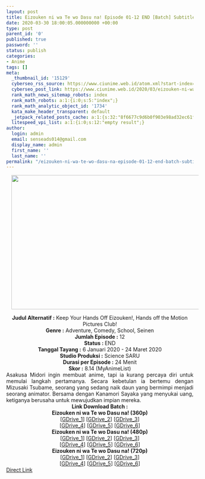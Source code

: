 ```yaml
---
layout: post
title: Eizouken ni wa Te wo Dasu na! Episode 01-12 END [Batch] Subtitle Indonesia
date: 2020-03-30 18:00:05.000000000 +00:00
type: post
parent_id: '0'
published: true
password: ''
status: publish
categories:
- Anime
tags: []
meta:
  _thumbnail_id: '15129'
  cyberseo_rss_source: https://www.ciunime.web.id/atom.xml?start-index=901&max-results=150
  cyberseo_post_link: https://www.ciunime.web.id/2020/03/eizouken-ni-wa-te-wo-dasu-na-episode-01.html
  rank_math_news_sitemap_robots: index
  rank_math_robots: a:1:{i:0;s:5:"index";}
  rank_math_analytic_object_id: '1734'
  kata_make_header_transparent: default
  _jetpack_related_posts_cache: a:1:{s:32:"8f6677c9d6b0f903e98ad32ec61f8deb";a:2:{s:7:"expires";i:1662895022;s:7:"payload";a:0:{}}}
  litespeed_vpi_list: a:1:{i:0;s:12:"empty result";}
author:
  login: admin
  email: senseads014@gmail.com
  display_name: admin
  first_name: ''
  last_name: ''
permalink: "/eizouken-ni-wa-te-wo-dasu-na-episode-01-12-end-batch-subtitle-indonesia/"
---
```

<div class="separator" style="clear: both; text-align: center;"><a href="https://1.bp.blogspot.com/-NCtQGtTc0Pc/XhSBCIBnYmI/AAAAAAAAdyA/Wv5mjcDsUEMsMA5NeZx79vFDqgkuSyG8gCLcBGAsYHQ/s1600/Eizouken%2Bni%2Bwa%2BTe%2Bwo%2BDasu%2Bna%2521.jpg" imageanchor="1" style="margin-left: 1em; margin-right: 1em;"><img border="0" data-original-height="720" data-original-width="1280" height="360" src="{{ site.baseurl }}/assets/2020/03/Eizouken%2Bni%2Bwa%2BTe%2Bwo%2BDasu%2Bna%2521.jpg" width="640" /></a></div>
<p>
<div style="text-align: center;"><b>Judul</b><b><b>&nbsp;Alternatif</b>&nbsp;:</b>&nbsp;Keep Your Hands Off Eizouken!,&nbsp;Hands off the Motion Pictures Club!</div>
<div style="text-align: center;"><b>Genre :</b>&nbsp;Adventure, Comedy, School, Seinen</div>
<div style="text-align: center;"><b>Jumlah Episode :</b>&nbsp;12<br /><b>Status :&nbsp;</b>END<br /><b>Tanggal Tayang :</b>&nbsp;6 Januari 2020 - 24 Maret 2020<br /><b>Studio Produksi :</b>&nbsp;Science SARU<br /><b>Durasi per Episode :</b>&nbsp;24 Menit</div>
<div style="text-align: center;"><b>Skor :</b>&nbsp;8.14 (MyAnimeList)</div>
<div style="text-align: center;"></div>
<div style="text-align: justify;">Asakusa Midori ingin membuat anime, tapi ia kurang percaya diri untuk memulai langkah pertamanya. Secara kebetulan ia bertemu dengan Mizusaki Tsubame, seorang yang sedang naik daun yang bermimpi menjadi seorang animator. Bersama dengan Kanamori Sayaka yang menyukai uang, ketiganya berusaha untuk mewujudkan impian mereka.</div>
<div style="text-align: justify;"></div>
<div style="text-align: justify;"></div>
<div style="text-align: center;">
<div style="text-align: center;"><b>Link Download Batch :</b></div>
<div style="text-align: center;">
<div style="text-align: center;"><b>Eizouken ni wa Te wo Dasu na!&nbsp;(360p)</b></div>
</div>
<div style="text-align: center;">[<a href="https://drive.google.com/uc?id=1K589dTrPksbTl78UdHD4PivNtMsqMk4N" target="_blank" rel="noopener">GDrive_1</a>] [<a href="https://drive.google.com/uc?id=1BIn1V_N-vOfotIuk2zS0YuAMsfpPCJQ9" target="_blank" rel="noopener">GDrive_2</a>] [<a href="https://drive.google.com/uc?id=1-KAw0WoqSFNHb1AeJxEOx3u1SVGh7xIV" target="_blank" rel="noopener">GDrive_3</a>]<br />[<a href="https://drive.google.com/uc?id=1FfNPAY6KT24Dg0p2-VBNjjqWca-YQn_i" target="_blank" rel="noopener">GDrive_4</a>] [<a href="https://drive.google.com/uc?id=1rwkVxiIUAhEka0GGaxkZODb-hWp5fl75" target="_blank" rel="noopener">GDrive_5</a>] [<a href="https://drive.google.com/uc?id=1GafQWuwk7apOavuEA9utcs1oDHrHxjfl" target="_blank" rel="noopener">GDrive_6</a>]</div>
<div style="text-align: center;"></div>
<div style="text-align: center;"><b>Eizouken ni wa Te wo Dasu na!&nbsp;(480p)</b><br />[<a href="https://drive.google.com/uc?id=1wtuEQJITxxTsbEfXbFRclJ-gt9GPM1ze" target="_blank" rel="noopener">GDrive_1</a>] [<a href="https://drive.google.com/uc?id=15XKqus6pnzO_LnMumiunR1VVktRhLC9O" target="_blank" rel="noopener">GDrive_2</a>] [<a href="https://drive.google.com/uc?id=1jUSnL4qGbPM0WVaa5CzMswQupfyT3xYK" target="_blank" rel="noopener">GDrive_3</a>]<br />[<a href="https://drive.google.com/uc?id=1U9A_D2_mkYN1WDW3VmMqiTN34oj2B7hO" target="_blank" rel="noopener">GDrive_4</a>] [<a href="https://drive.google.com/uc?id=1Hu4GVCxhwKpxpSayushuPKEcYR81VcWA" target="_blank" rel="noopener">GDrive_5</a>] [<a href="https://drive.google.com/uc?id=1NQ7HkyvjRrhUAUxQGCvGKmYUyFs2dCfm" target="_blank" rel="noopener">GDrive_6</a>]</div>
<div style="text-align: center;"><b>Eizouken ni wa Te wo Dasu na!&nbsp;(720p)</b><br />[<a href="https://drive.google.com/uc?id=16CN2evoQNsuDHQE017TOCv-L_LE_Gshg" target="_blank" rel="noopener">GDrive_1</a>] [<a href="https://drive.google.com/uc?id=1XjKEGt62v--mllLpIGMUL-UBPMFRSZ64" target="_blank" rel="noopener">GDrive_2</a>] [<a href="https://drive.google.com/uc?id=1z-OzZ0QPl9SXDFQiTAmu9Gi7J3fc3nqc" target="_blank" rel="noopener">GDrive_3</a>]<br />[<a href="https://drive.google.com/uc?id=1DjwkIj9zfnoOS_hh5k0v3iKDQ8iBtUya" target="_blank" rel="noopener">GDrive_4</a>] [<a href="https://drive.google.com/uc?id=1x-VPc2cd8sd-RVG-75d7B6pOuXFHooKE" target="_blank" rel="noopener">GDrive_5</a>] [<a href="https://drive.google.com/uc?id=1MdYi2fATXWmJev8xF5mFV1BsL3-r0dGt" target="_blank" rel="noopener">GDrive_6</a>]</div>
</div>
<link rel="stylesheet" href="https://cdnjs.cloudflare.com/ajax/libs/font-awesome/4.7.0/css/font-awesome.min.css" />
<div class="divbtn"> <a href="https://handymansurrender.com/fihup8buzv?key=94550f7ce39444073321dde3b8782f97" class="btn"><i class="fa fa-download"></i> Direct Link</a> </div>
